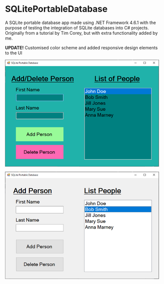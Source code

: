 # SQLitePortableDatabase
A SQLite portable database app made using .NET Framework 4.6.1 with the purpose of testing the integration of SQLite databases into C# projects.
Originally from a tutorial by Tim Corey, but with extra functionality added by me.

**UPDATE!** Customised color scheme and added responsive design elements to the UI

![alt text](https://raw.githubusercontent.com/StanciuMihai/SQLitePortableDatabase/master/preview2.png)


![alt text](https://raw.githubusercontent.com/StanciuMihai/SQLitePortableDatabase/master/preview.png)

